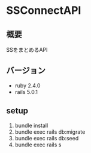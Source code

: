 # SSConnectAPI

## 概要
SSをまとめるAPI
## バージョン
* ruby  2.4.0
* rails 5.0.1
## setup
1. bundle install
2. bundle exec rails db:migrate
3. bundle exec rails db:seed
4. bundle exec rails s
